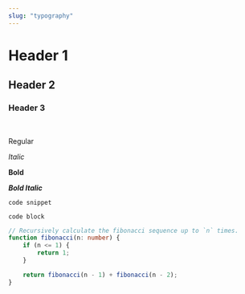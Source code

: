 ```yaml
---
slug: "typography"
---
```


# Header 1

## Header 2

### Header 3

<br />

Regular

*Italic*

**Bold**

***Bold Italic***

`code snippet`

```shell
code block
```

```typescript
// Recursively calculate the fibonacci sequence up to `n` times.
function fibonacci(n: number) {
    if (n <= 1) {
        return 1;
    }

    return fibonacci(n - 1) + fibonacci(n - 2);
}
```